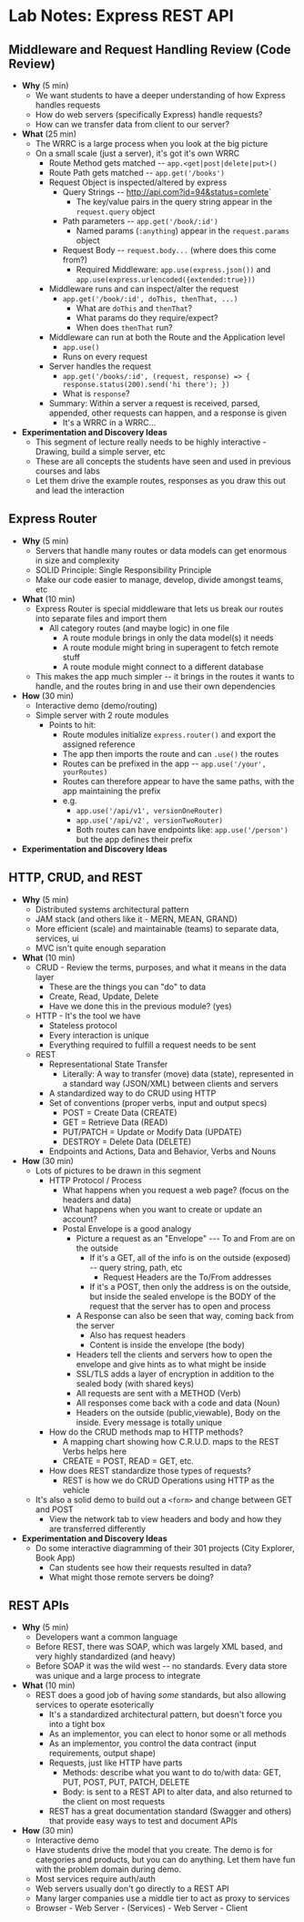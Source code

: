 # Lab Notes: Express REST API

## Middleware and Request Handling Review (Code Review)

- **Why** (5 min)
  - We want students to have a deeper understanding of how Express handles requests
  - How do web servers (specifically Express) handle requests?
  - How can we transfer data from client to our server?
- **What** (25 min)
  - The WRRC is a large process when you look at the big picture
  - On a small scale (just a server), it's got it's own WRRC
    - Route Method gets matched -- `app.<get|post|delete|put>()`
    - Route Path gets matched -- `app.get('/books')`
    - Request Object is inspected/altered by express
      - Query Strings -- <http://api.com?id=94&status=comlete>`
        - The key/value pairs in the query string appear in the `request.query` object
      - Path parameters -- `app.get('/book/:id')`
        - Named params (`:anything`) appear in the `request.params` object
      - Request Body -- `request.body...` (where does this come from?)
        - Required Middleware: `app.use(express.json())` and `app.use(express.urlencoded({extended:true}))`
    - Middleware runs and can inspect/alter the request
      - `app.get('/book/:id', doThis, thenThat, ...)`
        - What are `doThis` and `thenThat`?
        - What params do they require/expect?
        - When does `thenThat` run?
    - Middleware can run at both the Route and the Application level
      - `app.use()`
      - Runs on every request
    - Server handles the request
      - `app.get('/books/:id', (request, response) => { response.status(200).send('hi there'); })`
      - What is `response`?
    - Summary: Within a server a request is received, parsed, appended, other requests can happen, and a response is given
      - It's a WRRC in a WRRC...
- **Experimentation and Discovery Ideas**
  - This segment of lecture really needs to be highly interactive - Drawing, build a simple server, etc
  - These are all concepts the students have seen and used in previous courses and labs
  - Let them drive the example routes, responses as you draw this out and lead the interaction

## Express Router

- **Why** (5 min)
  - Servers that handle many routes or data models can get enormous in size and complexity
  - SOLID Principle: Single Responsibility Principle
  - Make our code easier to manage, develop, divide amongst teams, etc
- **What** (10 min)
  - Express Router is special middleware that lets us break our routes into separate files and import them
    - All category routes (and maybe logic) in one file
      - A route module brings in only the data model(s) it needs
      - A route module might bring in superagent to fetch remote stuff
      - A route module might connect to a different database
  - This makes the app much simpler -- it brings in the routes it wants to handle, and the routes bring in and use their own dependencies
- **How** (30 min)
  - Interactive demo (demo/routing)
  - Simple server with 2 route modules
    - Points to hit:
      - Route modules initialize `express.router()` and export the assigned reference
      - The app then imports the route and can `.use()` the routes
      - Routes can be prefixed in the app -- `app.use('/your', yourRoutes)`
      - Routes can therefore appear to have the same paths, with the app maintaining the prefix
      - e.g.
        - `app.use('/api/v1', versionOneRouter)`
        - `app.use('/api/v2', versionTwoRouter)`
        - Both routes can have endpoints like: `app.use('/person')` but the app defines their prefix
- **Experimentation and Discovery Ideas**

## HTTP, CRUD, and REST

- **Why** (5 min)
  - Distributed systems architectural pattern
  - JAM stack (and others like it - MERN, MEAN, GRAND)
  - More efficient (scale) and maintainable (teams) to separate data, services, ui
  - MVC isn't quite enough separation
- **What** (10 min)
  - CRUD - Review the terms, purposes, and what it means in the data layer
    - These are the things you can "do" to data
    - Create, Read, Update, Delete
    - Have we done this in the previous module? (yes)
  - HTTP - It's the tool we have
    - Stateless protocol
    - Every interaction is unique
    - Everything required to fulfill a request needs to be sent
  - REST
    - Representational State Transfer
      - Literally: A way to transfer (move) data (state), represented in a standard way (JSON/XML) between clients and servers
    - A standardized way to do CRUD using HTTP
    - Set of conventions (proper verbs, input and output specs)
      - POST = Create Data (CREATE)
      - GET = Retrieve Data (READ)
      - PUT/PATCH = Update or Modify Data (UPDATE)
      - DESTROY = Delete Data (DELETE)
    - Endpoints and Actions, Data and Behavior, Verbs and Nouns
- **How** (30 min)
  - Lots of pictures to be drawn in this segment
    - HTTP Protocol / Process
      - What happens when you request a web page? (focus on the headers and data)
      - What happens when you want to create or update an account?
      - Postal Envelope is a good analogy
        - Picture a request as an "Envelope" --- To and From are on the outside
          - If it's a GET, all of the info is on the outside (exposed) -- query string, path, etc
            - Request Headers are the To/From addresses
          - If it's a POST, then only the address is on the outside, but inside the sealed envelope is the BODY of the request that the server has to open and process
        - A Response can also be seen that way, coming back from the server
          - Also has request headers
          - Content is inside the envelope (the body)
        - Headers tell the clients and servers how to open the envelope and give hints as to what might be inside
        - SSL/TLS adds a layer of encryption in addition to the sealed body (with shared keys)
        - All requests are sent with a METHOD (Verb)
        - All responses come back with a code and data (Noun)
        - Headers on the outside (public,viewable), Body on the inside. Every message is totally unique
    - How do the CRUD methods map to HTTP methods?
      - A mapping chart showing how C.R.U.D. maps to the REST Verbs helps here
      - CREATE = POST, READ = GET, etc.
    - How does REST standardize those types of requests?
      - REST is how we do CRUD Operations using HTTP as the vehicle
  - It's also a solid demo to build out a `<form>` and change between GET and POST
    - View the network tab to view headers and body and how they are transferred differently
- **Experimentation and Discovery Ideas**
  - Do some interactive diagramming of their 301 projects (City Explorer, Book App)
    - Can students see how their requests resulted in data?
    - What might those remote servers be doing?

## REST APIs

- **Why** (5 min)
  - Developers want a common language
  - Before REST, there was SOAP, which was largely XML based, and very highly standardized (and heavy)
  - Before SOAP it was the wild west -- no standards. Every data store was unique and a large process to integrate
- **What** (10 min)
  - REST does a good job of having *some* standards, but also allowing services to operate esoterically
    - It's a standardized architectural pattern, but doesn't force you into a tight box
    - As an implementor, you can elect to honor some or all methods
    - As an implementor, you control the data contract (input requirements, output shape)
    - Requests, just like HTTP have parts
      - Methods: describe what you want to do to/with data: GET, PUT, POST, PUT, PATCH, DELETE
      - Body: is sent to a REST API to alter data, and also returned to the client on most requests
    - REST has a great documentation standard (Swagger and others) that provide easy ways to test and document APIs
- **How** (30 min)
  - Interactive demo
  - Have students drive the model that you create. The demo is for categories and products, but you can do anything. Let them have fun with the problem domain during demo.
  - Most services require auth/auth
  - Web servers usually don't go directly to a REST API
  - Many larger companies use a middle tier to act as proxy to services
  - Browser - Web Server - (Services) - Web Server - Client
